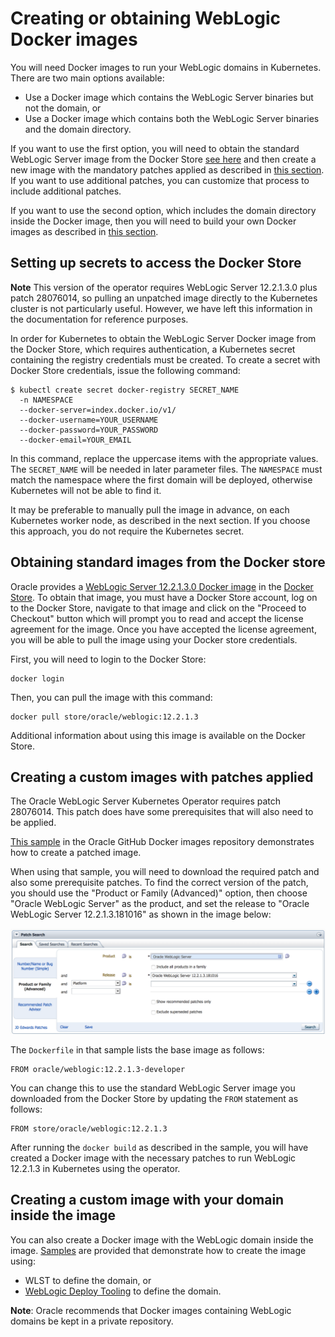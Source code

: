 # Creating or obtaining WebLogic Docker images

You will need Docker images to run your WebLogic domains in Kubernetes.
There are two main options available:

* Use a Docker image which contains the WebLogic Server binaries but
  not the domain, or
* Use a Docker image which contains both the WebLogic Server binaries
  and the domain directory. 
  
If you want to use the first option, you will need to obtain the standard 
WebLogic Server image from the Docker Store [see here](#obtaining-standard-images-from-the-docker-store)
and then create a new image with the mandatory patches applied as described in [this section](#creating-a-custom-images-with-patches-applied).
If you want to use additional patches, you can customize that process to include additional patches.

If you want to use the second option, which includes the domain directory
inside the Docker image, then you will need to build your own Docker images
as described in [this section](#creating-a-custom-image-with-your-domain-inside-the-image).

## Setting up secrets to access the Docker Store

**Note** This version of the operator requires WebLogic Server 12.2.1.3.0 plus patch 28076014, so pulling an unpatched image directly to the Kubernetes cluster is not particularly useful.  However, we have left this information in the documentation for reference purposes. 

In order for Kubernetes to obtain the WebLogic Server Docker image from the Docker Store, which requires authentication, a Kubernetes secret containing the registry credentials must be created. To create a secret with Docker Store credentials, issue the following command:

```
$ kubectl create secret docker-registry SECRET_NAME
  -n NAMESPACE
  --docker-server=index.docker.io/v1/
  --docker-username=YOUR_USERNAME
  --docker-password=YOUR_PASSWORD
  --docker-email=YOUR_EMAIL
```

In this command, replace the uppercase items with the appropriate values. The `SECRET_NAME` will be needed in later parameter files.  The `NAMESPACE` must match the namespace where the first domain will be deployed, otherwise Kubernetes will not be able to find it.  

It may be preferable to manually pull the image in advance, on each Kubernetes worker node, as described in the next section. 
If you choose this approach, you do not require the Kubernetes secret.

## Obtaining standard images from the Docker store 

Oracle provides a [WebLogic Server 12.2.1.3.0 Docker image](https://store.docker.com/_/oracle-weblogic-server-12c) in the
[Docker Store](https://store.docker.com).  To obtain that image, you 
must have a Docker Store account, log on to the Docker Store, navigate 
to that image and click on the "Proceed to Checkout" button which will 
prompt you to read and accept the license agreement for the image. 
Once you have accepted the license agreement, you will be able to 
pull the image using your Docker store credentials. 

First, you will need to login to the Docker Store:

```
docker login 
```

Then, you can pull the image with this command:

```
docker pull store/oracle/weblogic:12.2.1.3
```

Additional information about using this image is available on the
Docker Store.

## Creating a custom images with patches applied 

The Oracle WebLogic Server Kubernetes Operator requires patch 28076014.
This patch does have some prerequisites that will also need to be applied. 

[This sample](https://github.com/oracle/docker-images/blob/master/OracleWebLogic/samples/12213-patch-wls-for-k8s/README.md) in 
the Oracle GitHub Docker images repository demonstrates how to create 
a patched image.

When using that sample, you will need to download the required patch and also 
some prerequisite patches.  To find the correct version of the patch, you should 
use the "Product or Family (Advanced)" option, then choose "Oracle WebLogic Server"
as the product, and set the release to "Oracle WebLogic Server 12.2.1.3.181016" as
shown in the image below:

![patch download page](images/patch-download.png)


The `Dockerfile` in that sample lists the base image as follows:

``` 
FROM oracle/weblogic:12.2.1.3-developer
```

You can change this to use the standard WebLogic Server image you 
downloaded from the Docker Store by updating the `FROM` statement
as follows:

```
FROM store/oracle/weblogic:12.2.1.3
```

After running the `docker build` as described in the sample, you 
will have created a Docker image with the necessary patches to 
run WebLogic 12.2.1.3 in Kubernetes using the operator.

## Creating a custom image with your domain inside the image

You can also create a Docker image with the WebLogic domain inside the image.
[Samples](/kubernetes/samples/scripts/create-weblogic-domain/domain-home-in-image/README.md) 
are provided that demonstrate how to create the image using:

* WLST to define the domain, or 
* [WebLogic Deploy Tooling](https://github.com/oracle/weblogic-deploy-tooling) 
  to define the domain.

**Note**: Oracle recommends that Docker images containing WebLogic domains
be kept in a private repository.

